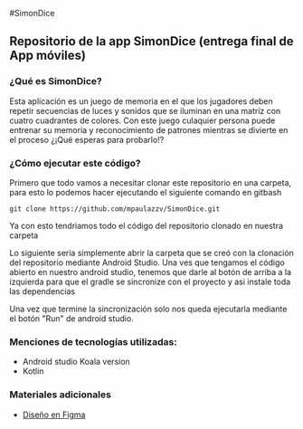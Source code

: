 #SimonDice
## Repositorio de la app SimonDice (entrega final de App móviles)

### ¿Qué es SimonDice?
Esta aplicación es un juego de memoria en el que los jugadores deben repetir secuencias de luces y sonidos que se iluminan en una matríz con cuatro cuadrantes de colores. Con este juego culaquier persona puede entrenar su memoria y reconocimiento de patrones mientras se divierte en el proceso ¿¡Qué esperas para probarlo!?

### ¿Cómo ejecutar este código?

Primero que todo vamos a necesitar clonar este repositorio en una carpeta, para esto lo podemos hacer ejecutando el siguiente comando en gitbash
```
git clone https://github.com/mpaulazzv/SimonDice.git
```
Ya con esto tendriamos todo el código del repositorio clonado en nuestra carpeta 

Lo siguiente seria simplemente abrir la carpeta que se creó con la clonación del repositorio mediante Android Studio. Una ves que tengamos el código abierto en nuestro android studio, tenemos que darle al botón de arriba a la izquierda para que el gradle se sincronize con el proyecto y asi instale toda las dependencias

Una vez que termine la sincronización solo nos queda ejecutarla mediante el botón "Run" de android studio. 

### Menciones de tecnologías utilizadas:
+ Android studio Koala version
+ Kotlin

### Materiales adicionales
+ [Diseño en Figma](https://www.figma.com/design/QyIYARJQsEbOGdVYmOWIb2/Juego-Movil?node-id=0-1&t=HQyKJd9c6v6bkzJq-1)
